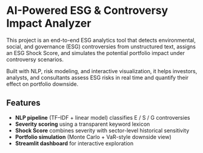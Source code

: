 # AI-Powered ESG & Controversy Impact Analyzer

This project is an end-to-end ESG analytics tool that detects environmental, social, and governance (ESG) controversies from unstructured text, assigns an ESG Shock Score, and simulates the potential portfolio impact under controversy scenarios.

Built with NLP, risk modeling, and interactive visualization, it helps investors, analysts, and consultants assess ESG risks in real time and quantify their effect on portfolio downside.

## Features
- **NLP pipeline** (TF–IDF + linear model) classifies E / S / G controversies
- **Severity scoring** using a transparent keyword lexicon
- **Shock Score** combines severity with sector-level historical sensitivity
- **Portfolio simulation** (Monte Carlo + VaR-style downside view)
- **Streamlit dashboard** for interactive exploration
